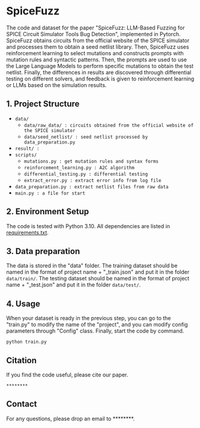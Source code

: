 # SpiceFuzz

The code and dataset for the paper "SpiceFuzz: LLM-Based Fuzzing for SPICE Circuit Simulator Tools Bug Detection", implemented in Pytorch. SpiceFuzz obtains circuits from the official website of the SPICE simulator and processes them to obtain a seed netlist library. Then, SpiceFuzz uses reinforcement learning to select mutations and constructs prompts with mutation rules and syntactic patterns. Then, the prompts are used to use the Large Language Models to perform specific mutations to obtain the test netlist. Finally, the differences in results are discovered through differential testing on different solvers, and feedback is given to reinforcement learning or LLMs based on the simulation results.

## 1. Project Structure
- `data/`
	- `data/raw_data/ : circuits obtained from the official website of the SPICE simulator`
	- `data/seed_netlist/ : seed netlist processed by data_preparation.py`
- `result/ : `
- `scripts/`
	- `mutations.py : get mutation rules and syntax forms`
	- `reinforcement_learning.py : A2C algorithm`
	- `differential_testing.py : differential testing`
	- `extract_error.py : extract error info from log file`
- `data_preparation.py : extract netlist files from raw data `
- `main.py : a file for start`

## 2. Environment Setup

The code is tested with Python 3.10. All dependencies are listed in [requirements.txt](requirements.txt).

## 3. Data preparation
The data is stored in the "data" folder. The training dataset should be named in the format of project name + "_train.json" and put it in the folder `data/train/`. 
The testing dataset should be named in the format of project name + "_test.json" and put it in the folder `data/test/`.


## 4. Usage
When your dataset is ready in the previous step, you can go to the "train.py" to modify the name of the "project", and you can modify config parameters through "Config" class. Finally, start the code by command.


```
python train.py
```

## Citation

If you find the code useful, please cite our paper.
```
********
```

## Contact

For any questions, please drop an email to ********.
